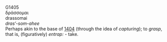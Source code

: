 <body>
  <p>G1405<br>  δράσσομαι  <br> drassomai  <br><i>dras‘-som-ahee </i><br>Perhaps akin to the base of <a href="g1404.htm">1404</a> (through the idea of <i>capturing</i>); to <i>grasp</i>, that is, (figuratively) <i>entrap:</i> - take.<br></p>
 </body>